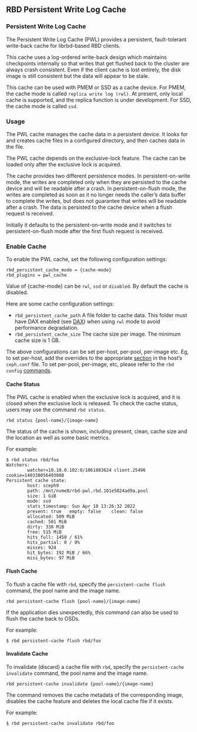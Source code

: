 ## RBD Persistent Write Log Cache

### Persistent Write Log Cache

The Persistent Write Log Cache (PWL) provides a persistent, fault-tolerant write-back cache for librbd-based RBD clients.

This cache uses a log-ordered write-back design which maintains checkpoints internally so that writes that get flushed back to the cluster are always crash consistent. Even if the client cache is lost entirely, the disk image is still consistent but the data will appear to be stale.

This cache can be used with PMEM or SSD as a cache device. For PMEM, the cache mode is called `replica write log (rwl)`. At present, only local cache is supported, and the replica function is under development. For SSD, the cache mode is called `ssd`.

### Usage

The PWL cache manages the cache data in a persistent device. It looks for and creates cache files in a configured directory, and then caches data in the file.

The PWL cache depends on the exclusive-lock feature. The cache can be loaded only after the exclusive lock is acquired.

The cache provides two different persistence modes. In persistent-on-write mode, the writes are completed only when they are persisted to the cache device and will be readable after a crash. In persistent-on-flush mode, the writes are completed as soon as it no longer needs the caller’s data buffer to complete the writes, but does not guarantee that writes will be readable after a crash. The data is persisted to the cache device when a flush request is received.

Initially it defaults to the persistent-on-write mode and it switches to persistent-on-flush mode after the first flush request is received.

### Enable Cache

To enable the PWL cache, set the following configuration settings:

```
rbd_persistent_cache_mode = {cache-mode}
rbd_plugins = pwl_cache
```

Value of {cache-mode} can be `rwl`, `ssd` or `disabled`. By default the cache is disabled.

Here are some cache configuration settings:

- `rbd_persistent_cache_path` A file folder to cache data. This folder must have DAX enabled (see [DAX](https://www.kernel.org/doc/Documentation/filesystems/dax.txt)) when using `rwl` mode to avoid performance degradation.
- `rbd_persistent_cache_size` The cache size per image. The minimum cache size is 1 GB.

The above configurations can be set per-host, per-pool, per-image etc. Eg, to set per-host, add the overrides to the appropriate [section](https://docs.ceph.com/en/latest/rados/configuration/ceph-conf/#configuration-sections) in the host’s `ceph.conf` file. To set per-pool, per-image, etc, please refer to the `rbd config` [commands](https://docs.ceph.com/en/latest/man/8/rbd#commands).

#### Cache Status

The PWL cache is enabled when the exclusive lock is acquired, and it is closed when the exclusive lock is released. To check the cache status, users may use the command `rbd status`.

```
rbd status {pool-name}/{image-name}
```

The status of the cache is shown, including present, clean, cache size and the location as well as some basic metrics.

For example:

```
$ rbd status rbd/foo
Watchers:
        watcher=10.10.0.102:0/1061883624 client.25496 cookie=140338056493088
Persistent cache state:
        host: sceph9
        path: /mnt/nvme0/rbd-pwl.rbd.101e5824ad9a.pool
        size: 1 GiB
        mode: ssd
        stats_timestamp: Sun Apr 10 13:26:32 2022
        present: true   empty: false    clean: false
        allocated: 509 MiB
        cached: 501 MiB
        dirty: 338 MiB
        free: 515 MiB
        hits_full: 1450 / 61%
        hits_partial: 0 / 0%
        misses: 924
        hit_bytes: 192 MiB / 66%
        miss_bytes: 97 MiB
```

#### Flush Cache

To flush a cache file with `rbd`, specify the `persistent-cache flush` command, the pool name and the image name.

```
rbd persistent-cache flush {pool-name}/{image-name}
```

If the application dies unexpectedly, this command can also be used to flush the cache back to OSDs.

For example:

```
$ rbd persistent-cache flush rbd/foo
```

#### Invalidate Cache

To invalidate (discard) a cache file with `rbd`, specify the `persistent-cache invalidate` command, the pool name and the image name.

```
rbd persistent-cache invalidate {pool-name}/{image-name}
```

The command removes the cache metadata of the corresponding image, disables the cache feature and deletes the local cache file if it exists.

For example:

```
$ rbd persistent-cache invalidate rbd/foo
```

### 